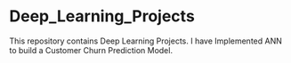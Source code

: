 # Deep_Learning_Projects

This repository contains Deep Learning Projects.
I have Implemented ANN to build a Customer Churn Prediction Model.
